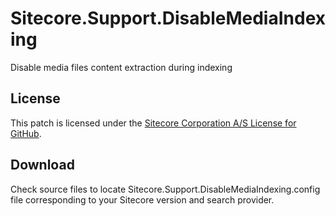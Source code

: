 # Sitecore.Support.DisableMediaIndexing
Disable media files content extraction during indexing

## License  
This patch is licensed under the [Sitecore Corporation A/S License for GitHub](https://github.com/sitecoresupport/Sitecore.Support.DisableMediaIndexing/blob/master/LICENSE).  

## Download  
Check source files to locate Sitecore.Support.DisableMediaIndexing.config file corresponding to your Sitecore version and search provider. 
